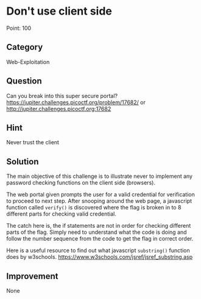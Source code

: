 # Don't use client side

Point: 100

## Category

Web-Exploitation

## Question

Can you break into this super secure portal? https://jupiter.challenges.picoctf.org/problem/17682/ or http://jupiter.challenges.picoctf.org:17682

## Hint

Never trust the client

## Solution

The main objective of this challenge is to illustrate never to implement any password checking functions on the client side (browsers).

The web portal given prompts the user for a valid credential for verification to proceed to next step. After snooping around the web page, a javascript function called ```verify()``` is discovered where the flag is broken in to 8 different parts for checking valid credential.

The catch here is, the if statements are not in order for checking different parts of the flag. Simply need to understand what the code is doing and follow the number sequence from the code to get the flag in correct order.

Here is a useful resource to find out what javascript ```substring()``` function does by w3schools. https://www.w3schools.com/jsref/jsref_substring.asp

## Improvement

None